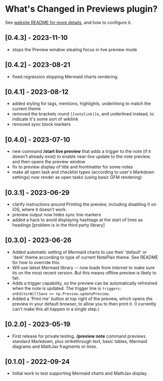 # What's Changed in Previews plugin?
See [website README for more details](https://github.com/NotePlan/plugins/tree/main/np.Preview), and how to configure it.

## [0.4.3] - 2023-11-10
- stops the Preview window stealing focus in live preview mode

## [0.4.2] - 2023-08-21
- fixed regression stopping Mermaid charts rendering.

## [0.4.1] - 2023-08-12
- added styling for tags, mentions, highlights, underlining to match the current theme
- removed the brackets round `[[notelink]]`s, and underlined instead, to indicate it's some sort of wikilink
- removed sync block markers

## [0.4.0] - 2023-07-10
- new command **/start live preview** that adds a trigger to the note (if it doesn't already exist) to enable near-live update to the note preview, and then opens the preview window
- fix to preview display of title and frontmatter for some notes
- make all open task and checklist types (according to user's Markdown settings) now render as open tasks (using basic GFM rendering)

## [0.3.1] - 2023-06-29
- clarify instructions around Printing the preview, including disabling it on iOS, where it doesn't work.
- preview output now hides sync line markers
- added a hack to avoid displaying hashtags at the start of lines as headings [problem is in the third party library]

## [0.3.0] - 2023-06-26
- Added automatic setting of Mermaid charts to use their 'default' or 'dark' theme according to type of current NotePlan theme. See README for how to override this.
- Will use latest Mermaid library -- now loads from internet to make sure its on the most recent version. But this means offline preview is likely to fail.
- Adds a trigger capability, so the preview can be automatically refreshed when the note is updated. The trigger line is `triggers: onEditorWillSave => np.Preview.updatePreview`.
- Added a 'Print me' button at top right of the preview, which opens the preview in your default browser, to allow you to then print it. (I currently can't make this all happen in a single step.)

## [0.2.0] - 2023-05-19
- First release for private testing. **/preview note** command previews standard Markdown, plus strikethrough text, basic tables, Mermaid diagrams and MathJax fragments or lines.

## [0.1.0] - 2022-09-24
- Initial work to test supporting Mermaid charts and MathJax display.
